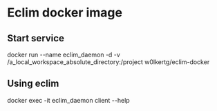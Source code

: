 # Eclim docker image
## Start service
docker run --name eclim_daemon -d -v /a_local_workspace_absolute_directory:/project w0lkertg/eclim-docker
## Using eclim
docker exec -it eclim_daemon client --help
